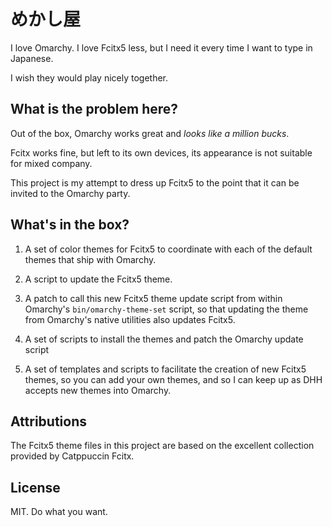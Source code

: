 # めかし屋

I love Omarchy. I love Fcitx5 less, but I need it every time I want to type in Japanese.

I wish they would play nicely together.

## What is the problem here?

Out of the box, Omarchy works great and *looks like a million bucks*. 

Fcitx works fine, but left to its own devices, its appearance is not suitable for mixed company.

This project is my attempt to dress up Fcitx5 to the point that it can be invited to the Omarchy party.

## What's in the box?

1. A set of color themes for Fcitx5 to coordinate with each of the default themes that ship with Omarchy.

2. A script to update the Fcitx5 theme.

3. A patch to call this new Fcitx5 theme update script from within Omarchy's `bin/omarchy-theme-set` script, so that updating the theme from Omarchy's native utilities also updates Fcitx5.

4. A set of scripts to install the themes and patch the Omarchy update script

5. A set of templates and scripts to facilitate the creation of new Fcitx5 themes, so you can add your own themes, and so I can keep up as DHH accepts new themes into Omarchy.

## Attributions
The Fcitx5 theme files in this project are based on the excellent collection provided by Catppuccin Fcitx.

## License

MIT. Do what you want.
